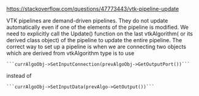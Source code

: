 https://stackoverflow.com/questions/47773443/vtk-pipeline-update

VTK pipelines are demand-driven pipelines. They do not update automatically even if one of the elements of the pipeline is modified. We need to explicitly call the Update() function on the last vtkAlgorithm( or its derived class object) of the pipeline to update the entire pipeline. The correct way to set up a pipeline is when we are connecting two objects which are derived from vtkAlgorithm type is to use

    ```currAlgoObj->SetInputConnection(prevAlgoObj->GetOutputPort())```

instead of

    ```currAlgoObj->SetInputData(prevAlgo->GetOutput())```